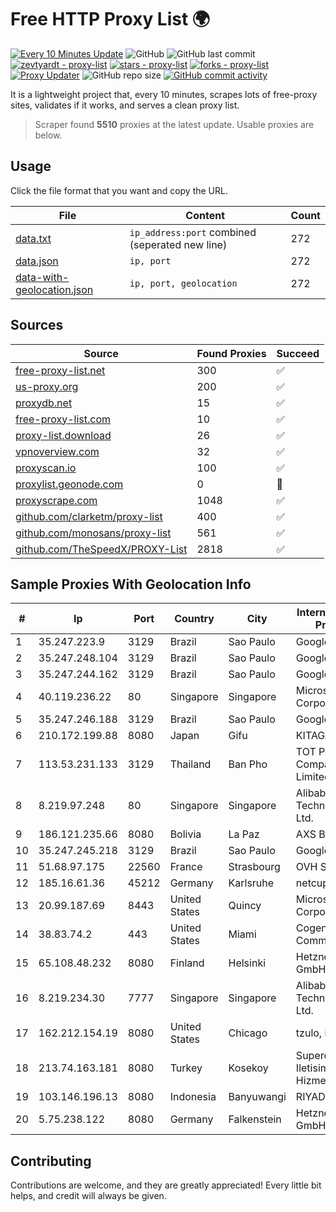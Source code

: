 
# Free HTTP Proxy List 🌍

[![Every 10 Minutes Update](https://github.com/mertguvencli/http-proxy-list/actions/workflows/main.yml/badge.svg?branch=main)](https://github.com/mertguvencli/http-proxy-list/actions/workflows/main.yml)
![GitHub](https://img.shields.io/github/license/mertguvencli/http-proxy-list)
![GitHub last commit](https://img.shields.io/github/last-commit/mertguvencli/http-proxy-list)
[![zevtyardt - proxy-list](https://img.shields.io/static/v1?label=zevtyardt&message=proxy-list&color=blue&logo=github)](https://github.com/zevtyardt/proxy-list "Go to GitHub repo")
[![stars - proxy-list](https://img.shields.io/github/stars/zevtyardt/proxy-list?style=social)](https://github.com/zevtyardt/proxy-list)
[![forks - proxy-list](https://img.shields.io/github/forks/zevtyardt/proxy-list?style=social)](https://github.com/zevtyardt/proxy-list)
[![Proxy Updater](https://github.com/zevtyardt/proxy-list/workflows/Proxy%20Updater/badge.svg)](https://github.com/zevtyardt/proxy-list/actions?query=workflow:"Proxy+Updater")
![GitHub repo size](https://img.shields.io/github/repo-size/zevtyardt/proxy-list)
[![GitHub commit activity](https://img.shields.io/github/commit-activity/m/zevtyardt/proxy-list?logo=commits)](https://github.com/zevtyardt/proxy-list/commits/main)

It is a lightweight project that, every 10 minutes, scrapes lots of free-proxy sites, validates if it works, and serves a clean proxy list.

> Scraper found **5510** proxies at the latest update. Usable proxies are below.

## Usage

Click the file format that you want and copy the URL.

|File|Content|Count|
|----|-------|-----|
|[data.txt](https://raw.githubusercontent.com/mertguvencli/http-proxy-list/main/proxy-list/data.txt)|`ip_address:port` combined (seperated new line)|272|
|[data.json](https://raw.githubusercontent.com/mertguvencli/http-proxy-list/main/proxy-list/data.json)|`ip, port`|272|
|[data-with-geolocation.json](https://raw.githubusercontent.com/mertguvencli/http-proxy-list/main/proxy-list/data-with-geolocation.json)|`ip, port, geolocation`|272|

## Sources

|Source|Found Proxies|Succeed|
|------|-------------|-------|
|[free-proxy-list.net](https://free-proxy-list.net)|300|✅|
|[us-proxy.org](https://www.us-proxy.org)|200|✅|
|[proxydb.net](http://proxydb.net)|15|✅|
|[free-proxy-list.com](https://free-proxy-list.com/?page=&port=&type%5B%5D=http&type%5B%5D=https&up_time=0&search=Search)|10|✅|
|[proxy-list.download](https://www.proxy-list.download/HTTP)|26|✅|
|[vpnoverview.com](https://vpnoverview.com/privacy/anonymous-browsing/free-proxy-servers)|32|✅|
|[proxyscan.io](https://www.proxyscan.io)|100|✅|
|[proxylist.geonode.com](https://proxylist.geonode.com/api/proxy-list?limit=300&page=1&sort_by=lastChecked&sort_type=desc&protocols=http,https)|0|🚫|
|[proxyscrape.com](https://api.proxyscrape.com/v2/?request=displayproxies&protocol=http&timeout=10000&country=all&ssl=all&anonymity=all)|1048|✅|
|[github.com/clarketm/proxy-list](https://raw.githubusercontent.com/clarketm/proxy-list/master/proxy-list-raw.txt)|400|✅|
|[github.com/monosans/proxy-list](https://raw.githubusercontent.com/monosans/proxy-list/main/proxies/http.txt)|561|✅|
|[github.com/TheSpeedX/PROXY-List](https://raw.githubusercontent.com/TheSpeedX/PROXY-List/master/http.txt)|2818|✅|


## Sample Proxies With Geolocation Info

|#|Ip|Port|Country|City|Internet Service Provider|
|-|--|----|-------|----|-------------------------|
|1|35.247.223.9|3129|Brazil|Sao Paulo|Google LLC|
|2|35.247.248.104|3129|Brazil|Sao Paulo|Google LLC|
|3|35.247.244.162|3129|Brazil|Sao Paulo|Google LLC|
|4|40.119.236.22|80|Singapore|Singapore|Microsoft Corporation|
|5|35.247.246.188|3129|Brazil|Sao Paulo|Google LLC|
|6|210.172.199.88|8080|Japan|Gifu|KITAGATA|
|7|113.53.231.133|3129|Thailand|Ban Pho|TOT Public Company Limited|
|8|8.219.97.248|80|Singapore|Singapore|Alibaba (US) Technology Co., Ltd.|
|9|186.121.235.66|8080|Bolivia|La Paz|AXS Bolivia S. A.|
|10|35.247.245.218|3129|Brazil|Sao Paulo|Google LLC|
|11|51.68.97.175|22560|France|Strasbourg|OVH SAS|
|12|185.16.61.36|45212|Germany|Karlsruhe|netcup GmbH|
|13|20.99.187.69|8443|United States|Quincy|Microsoft Corporation|
|14|38.83.74.2|443|United States|Miami|Cogent Communications|
|15|65.108.48.232|8080|Finland|Helsinki|Hetzner Online GmbH|
|16|8.219.234.30|7777|Singapore|Singapore|Alibaba (US) Technology Co., Ltd.|
|17|162.212.154.19|8080|United States|Chicago|tzulo, inc.|
|18|213.74.163.181|8080|Turkey|Kosekoy|Superonline Iletisim Hizmetleri A.S.|
|19|103.146.196.13|8080|Indonesia|Banyuwangi|RIYADNETWORK|
|20|5.75.238.122|8080|Germany|Falkenstein|Hetzner Online GmbH|



## Contributing

Contributions are welcome, and they are greatly appreciated! Every
little bit helps, and credit will always be given.

